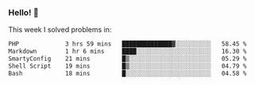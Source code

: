 ### Hello! 👋

This week I solved problems in:

<!--START_SECTION:waka-->

```txt
PHP             3 hrs 59 mins   ██████████████▓░░░░░░░░░░   58.45 %
Markdown        1 hr 6 mins     ████░░░░░░░░░░░░░░░░░░░░░   16.30 %
SmartyConfig    21 mins         █▒░░░░░░░░░░░░░░░░░░░░░░░   05.29 %
Shell Script    19 mins         █▒░░░░░░░░░░░░░░░░░░░░░░░   04.79 %
Bash            18 mins         █░░░░░░░░░░░░░░░░░░░░░░░░   04.58 %
```

<!--END_SECTION:waka-->

